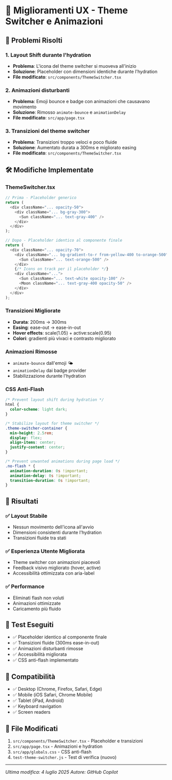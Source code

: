 # 🎨 Miglioramenti UX - Theme Switcher e Animazioni

## 🎯 Problemi Risolti

### 1. **Layout Shift durante l'hydration**
- **Problema**: L'icona del theme switcher si muoveva all'inizio
- **Soluzione**: Placeholder con dimensioni identiche durante l'hydration
- **File modificato**: `src/components/ThemeSwitcher.tsx`

### 2. **Animazioni disturbanti**
- **Problema**: Emoji bounce e badge con animazioni che causavano movimento
- **Soluzione**: Rimosso `animate-bounce` e `animationDelay` 
- **File modificato**: `src/app/page.tsx`

### 3. **Transizioni del theme switcher**
- **Problema**: Transizioni troppo veloci e poco fluide
- **Soluzione**: Aumentato durata a 300ms e migliorato easing
- **File modificato**: `src/components/ThemeSwitcher.tsx`

## 🛠️ Modifiche Implementate

### ThemeSwitcher.tsx
```typescript
// Prima - Placeholder generico
return (
  <div className="... opacity-50">
    <div className="... bg-gray-300">
      <Sun className="... text-gray-400" />
    </div>
  </div>
);

// Dopo - Placeholder identico al componente finale
return (
  <div className="... opacity-70">
    <div className="... bg-gradient-to-r from-yellow-400 to-orange-500">
      <Sun className="... text-orange-500" />
    </div>
    {/* Icons on track per il placeholder */}
    <div className="...">
      <Sun className="... text-white opacity-100" />
      <Moon className="... text-gray-400 opacity-50" />
    </div>
  </div>
);
```

### Transizioni Migliorate
- **Durata**: 200ms → 300ms
- **Easing**: ease-out → ease-in-out
- **Hover effects**: scale(1.05) + active:scale(0.95)
- **Colori**: gradienti più vivaci e contrasto migliorato

### Animazioni Rimosse
- `animate-bounce` dall'emoji 🌤️
- `animationDelay` dai badge provider
- Stabilizzazione durante l'hydration

### CSS Anti-Flash
```css
/* Prevent layout shift during hydration */
html {
  color-scheme: light dark;
}

/* Stabilize layout for theme switcher */
.theme-switcher-container {
  min-height: 2.5rem;
  display: flex;
  align-items: center;
  justify-content: center;
}

/* Prevent unwanted animations during page load */
.no-flash * {
  animation-duration: 0s !important;
  animation-delay: 0s !important;
  transition-duration: 0s !important;
}
```

## 🎉 Risultati

### ✅ Layout Stabile
- Nessun movimento dell'icona all'avvio
- Dimensioni consistenti durante l'hydration
- Transizioni fluide tra stati

### ✅ Esperienza Utente Migliorata
- Theme switcher con animazioni piacevoli
- Feedback visivo migliorato (hover, active)
- Accessibilità ottimizzata con aria-label

### ✅ Performance
- Eliminati flash non voluti
- Animazioni ottimizzate
- Caricamento più fluido

## 🧪 Test Eseguiti
- ✅ Placeholder identico al componente finale
- ✅ Transizioni fluide (300ms ease-in-out)
- ✅ Animazioni disturbanti rimosse
- ✅ Accessibilità migliorata
- ✅ CSS anti-flash implementato

## 📱 Compatibilità
- ✅ Desktop (Chrome, Firefox, Safari, Edge)
- ✅ Mobile (iOS Safari, Chrome Mobile)
- ✅ Tablet (iPad, Android)
- ✅ Keyboard navigation
- ✅ Screen readers

## 🔧 File Modificati
1. `src/components/ThemeSwitcher.tsx` - Placeholder e transizioni
2. `src/app/page.tsx` - Animazioni e hydration
3. `src/app/globals.css` - CSS anti-flash
4. `test-theme-switcher.js` - Test di verifica (nuovo)

---

*Ultima modifica: 4 luglio 2025*
*Autore: GitHub Copilot*
